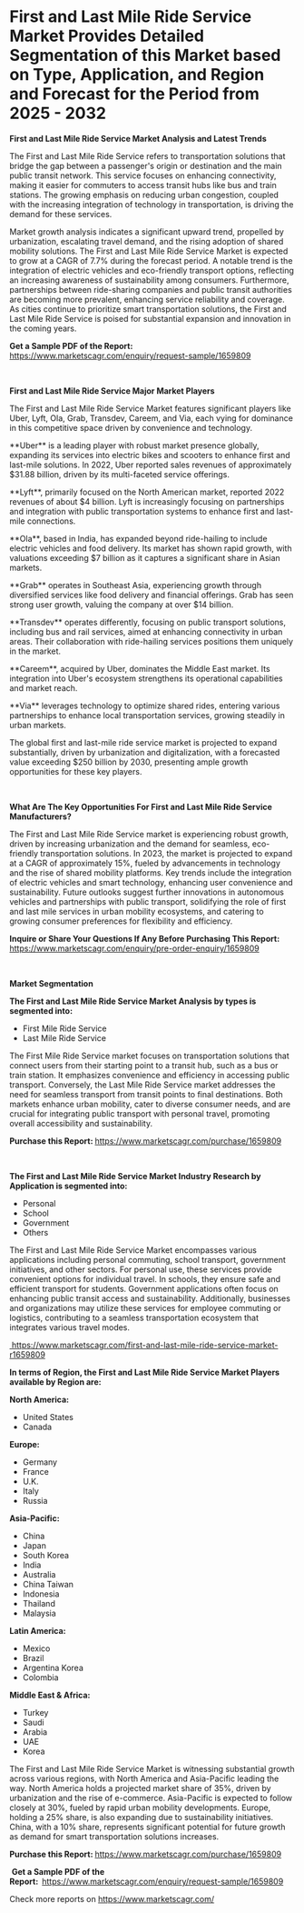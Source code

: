 <p><h1>First and Last Mile Ride Service Market Provides Detailed Segmentation of this Market based on Type, Application, and Region and Forecast for the Period from 2025 - 2032</h1></p><p><strong>First and Last Mile Ride Service Market Analysis and Latest Trends</strong></p>
<p><p>The First and Last Mile Ride Service refers to transportation solutions that bridge the gap between a passenger's origin or destination and the main public transit network. This service focuses on enhancing connectivity, making it easier for commuters to access transit hubs like bus and train stations. The growing emphasis on reducing urban congestion, coupled with the increasing integration of technology in transportation, is driving the demand for these services.</p><p>Market growth analysis indicates a significant upward trend, propelled by urbanization, escalating travel demand, and the rising adoption of shared mobility solutions. The First and Last Mile Ride Service Market is expected to grow at a CAGR of 7.7% during the forecast period. A notable trend is the integration of electric vehicles and eco-friendly transport options, reflecting an increasing awareness of sustainability among consumers. Furthermore, partnerships between ride-sharing companies and public transit authorities are becoming more prevalent, enhancing service reliability and coverage. As cities continue to prioritize smart transportation solutions, the First and Last Mile Ride Service is poised for substantial expansion and innovation in the coming years.</p></p>
<p><strong>Get a Sample PDF of the Report:&nbsp;</strong> <a href="https://www.marketscagr.com/enquiry/request-sample/1659809?utm_campaign=2317&utm_medium=2&utm_source=Github&utm_content=ia&utm_term=23032025&utm_id=first-and-last-mile-ride-service">https://www.marketscagr.com/enquiry/request-sample/1659809</a></p>
<p>&nbsp;</p>
<p><strong>First and Last Mile Ride Service Major Market Players</strong></p>
<p><p>The First and Last Mile Ride Service Market features significant players like Uber, Lyft, Ola, Grab, Transdev, Careem, and Via, each vying for dominance in this competitive space driven by convenience and technology.</p><p>**Uber** is a leading player with robust market presence globally, expanding its services into electric bikes and scooters to enhance first and last-mile solutions. In 2022, Uber reported sales revenues of approximately $31.88 billion, driven by its multi-faceted service offerings.</p><p>**Lyft**, primarily focused on the North American market, reported 2022 revenues of about $4 billion. Lyft is increasingly focusing on partnerships and integration with public transportation systems to enhance first and last-mile connections.</p><p>**Ola**, based in India, has expanded beyond ride-hailing to include electric vehicles and food delivery. Its market has shown rapid growth, with valuations exceeding $7 billion as it captures a significant share in Asian markets.</p><p>**Grab** operates in Southeast Asia, experiencing growth through diversified services like food delivery and financial offerings. Grab has seen strong user growth, valuing the company at over $14 billion.</p><p>**Transdev** operates differently, focusing on public transport solutions, including bus and rail services, aimed at enhancing connectivity in urban areas. Their collaboration with ride-hailing services positions them uniquely in the market.</p><p>**Careem**, acquired by Uber, dominates the Middle East market. Its integration into Uber's ecosystem strengthens its operational capabilities and market reach.</p><p>**Via** leverages technology to optimize shared rides, entering various partnerships to enhance local transportation services, growing steadily in urban markets.</p><p>The global first and last-mile ride service market is projected to expand substantially, driven by urbanization and digitalization, with a forecasted value exceeding $250 billion by 2030, presenting ample growth opportunities for these key players.</p></p>
<p>&nbsp;</p>
<p><strong>What Are The Key Opportunities For First and Last Mile Ride Service Manufacturers?</strong></p>
<p><p>The First and Last Mile Ride Service market is experiencing robust growth, driven by increasing urbanization and the demand for seamless, eco-friendly transportation solutions. In 2023, the market is projected to expand at a CAGR of approximately 15%, fueled by advancements in technology and the rise of shared mobility platforms. Key trends include the integration of electric vehicles and smart technology, enhancing user convenience and sustainability. Future outlooks suggest further innovations in autonomous vehicles and partnerships with public transport, solidifying the role of first and last mile services in urban mobility ecosystems, and catering to growing consumer preferences for flexibility and efficiency.</p></p>
<p><strong>Inquire or Share Your Questions If Any Before Purchasing This Report:</strong> <a href="https://www.marketscagr.com/enquiry/pre-order-enquiry/1659809?utm_campaign=2317&utm_medium=2&utm_source=Github&utm_content=ia&utm_term=23032025&utm_id=first-and-last-mile-ride-service">https://www.marketscagr.com/enquiry/pre-order-enquiry/1659809</a></p>
<p>&nbsp;</p>
<p><strong>Market Segmentation</strong></p>
<p><strong>The First and Last Mile Ride Service Market Analysis by types is segmented into:</strong></p>
<p><ul><li>First Mile Ride Service</li><li>Last Mile Ride Service</li></ul></p>
<p><p>The First Mile Ride Service market focuses on transportation solutions that connect users from their starting point to a transit hub, such as a bus or train station. It emphasizes convenience and efficiency in accessing public transport. Conversely, the Last Mile Ride Service market addresses the need for seamless transport from transit points to final destinations. Both markets enhance urban mobility, cater to diverse consumer needs, and are crucial for integrating public transport with personal travel, promoting overall accessibility and sustainability.</p></p>
<p><strong>Purchase this Report:&nbsp;</strong><a href="https://www.marketscagr.com/purchase/1659809?utm_campaign=2317&utm_medium=2&utm_source=Github&utm_content=ia&utm_term=23032025&utm_id=first-and-last-mile-ride-service">https://www.marketscagr.com/purchase/1659809</a></p>
<p>&nbsp;</p>
<p><strong>The First and Last Mile Ride Service Market Industry Research by Application is segmented into:</strong></p>
<p><ul><li>Personal</li><li>School</li><li>Government</li><li>Others</li></ul></p>
<p><p>The First and Last Mile Ride Service Market encompasses various applications including personal commuting, school transport, government initiatives, and other sectors. For personal use, these services provide convenient options for individual travel. In schools, they ensure safe and efficient transport for students. Government applications often focus on enhancing public transit access and sustainability. Additionally, businesses and organizations may utilize these services for employee commuting or logistics, contributing to a seamless transportation ecosystem that integrates various travel modes.</p></p>
<p><a href="https://www.marketscagr.com/first-and-last-mile-ride-service-market-r1659809?utm_campaign=2317&utm_medium=2&utm_source=Github&utm_content=ia&utm_term=23032025&utm_id=first-and-last-mile-ride-service">&nbsp;https://www.marketscagr.com/first-and-last-mile-ride-service-market-r1659809</a></p>
<p><strong>In terms of Region, the First and Last Mile Ride Service Market Players available by Region are:</strong></p>
<p>
    <p> <strong> North America: </strong>
        <ul>
            <li>United States</li>
            <li>Canada</li>
        </ul>
        </p> 
    <p> <strong> Europe: </strong>
        <ul>
            <li>Germany</li>
            <li>France</li>
            <li>U.K.</li>
            <li>Italy</li>
            <li>Russia</li>
        </ul>
        </p> 
    <p> <strong> Asia-Pacific: </strong>
        <ul>
            <li>China</li>
            <li>Japan</li>
            <li>South Korea</li>
            <li>India</li>
            <li>Australia</li>
            <li>China Taiwan</li>
            <li>Indonesia</li>
            <li>Thailand</li>
            <li>Malaysia</li>
        </ul>
        </p> 
    <p> <strong> Latin America: </strong>
        <ul>
            <li>Mexico</li>
            <li>Brazil</li>
            <li>Argentina Korea</li>
            <li>Colombia</li>
        </ul>
        </p> 
    <p> <strong> Middle East & Africa: </strong>
        <ul>
            <li>Turkey</li>
            <li>Saudi</li>
            <li>Arabia</li>
            <li>UAE</li>
            <li>Korea</li>
        </ul>
    </p>
    </p>
<p><p>The First and Last Mile Ride Service Market is witnessing substantial growth across various regions, with North America and Asia-Pacific leading the way. North America holds a projected market share of 35%, driven by urbanization and the rise of e-commerce. Asia-Pacific is expected to follow closely at 30%, fueled by rapid urban mobility developments. Europe, holding a 25% share, is also expanding due to sustainability initiatives. China, with a 10% share, represents significant potential for future growth as demand for smart transportation solutions increases.</p></p>
<p><strong>Purchase this Report: </strong><a href="https://www.marketscagr.com/purchase/1659809?utm_campaign=2317&utm_medium=2&utm_source=Github&utm_content=ia&utm_term=23032025&utm_id=first-and-last-mile-ride-service">https://www.marketscagr.com/purchase/1659809</a></p>
<p>&nbsp;<strong>Get a Sample PDF of the Report:&nbsp;&nbsp;</strong><a href="https://www.marketscagr.com/enquiry/request-sample/1659809?utm_campaign=2317&utm_medium=2&utm_source=Github&utm_content=ia&utm_term=23032025&utm_id=first-and-last-mile-ride-service">https://www.marketscagr.com/enquiry/request-sample/1659809</a></p>
<p><strong></strong></p>
<p>Check more reports on <a href="https://www.marketscagr.com/?utm_campaign=2317&utm_medium=2&utm_source=Github&utm_content=ia&utm_term=23032025&utm_id=first-and-last-mile-ride-service">https://www.marketscagr.com/</a></p>